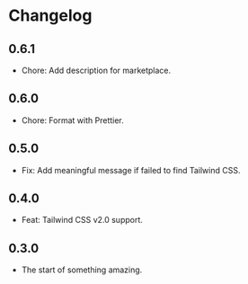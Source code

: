 # Changelog
## 0.6.1

- Chore: Add description for marketplace.
## 0.6.0

- Chore: Format with Prettier.
## 0.5.0

- Fix: Add meaningful message if failed to find Tailwind CSS.

## 0.4.0

- Feat: Tailwind CSS v2.0 support.

## 0.3.0

- The start of something amazing.
